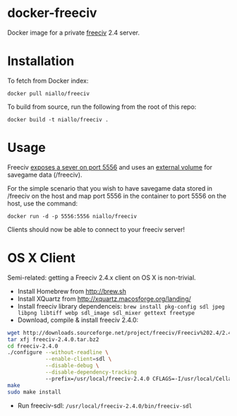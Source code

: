 docker-freeciv
==============

Docker image for a private [freeciv](http://freeciv.org) 2.4 server.

Installation
============

To fetch from Docker index:

`docker pull niallo/freeciv`

To build from source, run the following from the root of this repo:

`docker build -t niallo/freeciv .`

Usage
=====

Freeciv [exposes a sever on port 5556](http://docs.docker.io/en/latest/use/port_redirection/#binding-a-port-to-an-host-interface) and uses an [external volume](http://docs.docker.io/en/latest/use/working_with_volumes/) for savegame data (/freeciv).

For the simple scenario that you wish to have savegame data stored in /freeciv on the host and map port 5556 in the container to port 5556 on the host, use the command:

`docker run -d -p 5556:5556 niallo/freeciv`

Clients should now be able to connect to your freeciv server!

OS X Client
===========

Semi-related: getting a Freeciv 2.4.x client on OS X is non-trivial.

- Install Homebrew from http://brew.sh
- Install XQuartz from http://xquartz.macosforge.org/landing/
- Install freeciv library dependenceis: `brew install pkg-config sdl jpeg libpng libtiff webp sdl_image sdl_mixer gettext freetype`
- Download, compile & install freeciv 2.4.0:
```bash
wget http://downloads.sourceforge.net/project/freeciv/Freeciv%202.4/2.4.0/freeciv-2.4.0.tar.bz2
tar xfj freeciv-2.4.0.tar.bz2
cd freeciv-2.4.0
./configure --without-readline \
            --enable-client=sdl \
            --disable-debug \
            --disable-dependency-tracking
            --prefix=/usr/local/freeciv-2.4.0 CFLAGS=-I/usr/local/Cellar/gettext/0.18.3.1/include LDFLAGS=-L/usr/local/Cellar/gettext/0.18.3.1/lib
make
sudo make install
```
- Run freeciv-sdl: `/usr/local/freeciv-2.4.0/bin/freeciv-sdl`

